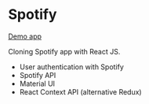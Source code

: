# Spotify

[Demo app](https://spotify-clone-5e04a.web.app)

Cloning Spotify app with React JS.

- User authentication with Spotify
- Spotify API
- Material UI
- React Context API (alternative Redux)
